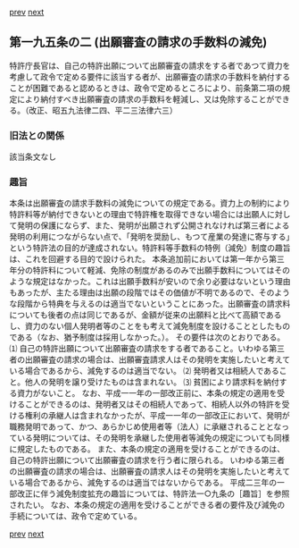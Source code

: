 [prev](/specific\markdowns\特許法\283_Mp-Ch_10-At_195.md)
[next](/specific\markdowns\特許法\285_Mp-Ch_10-At_195_2_2.md)
## 第一九五条の二 (出願審査の請求の手数料の減免)
特許庁長官は、自己の特許出願について出願審査の請求をする者であつて資力を考慮して政令で定める要件に該当する者が、出願審査の請求の手数料を納付することが困難であると認めるときは、政令で定めるところにより、前条第二項の規定により納付すべき出願審査の請求の手数料を軽減し、又は免除することができる。（改正、昭五九法律二四、平二三法律六三）

### 旧法との関係
該当条文なし

### 趣旨
本条は出願審査の請求手数料の減免についての規定である。資力上の制約により特許料等が納付できないとの理由で特許権を取得できない場合には出願人に対して発明の保護にならず、また、発明が出願されず公開されなければ第三者による発明の利用につながらない点で、「発明を奨励し、もつて産業の発達に寄与する」という特許法の目的が達成されない。特許料等手数料の特例（減免）制度の趣旨は、これを回避する目的で設けられた。
本条追加前においては第一年から第三年分の特許料について軽減、免除の制度があるのみで出願手数料についてはそのような規定はなかった。これは出願手数料が安いので余り必要はないという理由もあったが、主たる理由は出願の段階ではその価値が不明であるので、そのような段階から特典を与えるのは適当でないということにあった。出願審査の請求料についても後者の点は同じであるが、金額が従来の出願料と比べて高額であるし、資力のない個人発明者等のことをも考えて減免制度を設けることとしたものである（なお、猶予制度は採用しなかった。）。
その要件は次のとおりである。
⑴ 自己の特許出願について出願審査の請求をする者であること。いわゆる第三者の出願審査の請求の場合は、出願審査請求人はその発明を実施したいと考えている場合であるから、減免するのは適当でない。
⑵ 発明者又は相続人であること。他人の発明を譲り受けたものは含まれない。
⑶ 貧困により請求料を納付する資力がないこと。
なお、平成一一年の一部改正前に、本条の規定の適用を受けることができるのは、発明者又はその相続人であって、相続人以外の特許を受ける権利の承継人は含まれなかったが、平成一一年の一部改正において、発明が職務発明であって、かつ、あらかじめ使用者等（法人）に承継されることとなっている発明については、その発明を承継した使用者等減免の規定についても同様に規定したものである。
また、本条の規定の適用を受けることができるのは、自己の特許出願について出願審査の請求を行う者に限られる。
いわゆる第三者の出願審査の請求の場合は、出願審査の請求人はその発明を実施したいと考えている場合であるから、減免するのは適当ではないからである。
平成二三年の一部改正に伴う減免制度拡充の趣旨については、特許法一○九条の［趣旨］を参照されたい。
なお、本条の規定の適用を受けることができる者の要件及び減免の手続については、政令で定めている。

[prev](/specific\markdowns\特許法\283_Mp-Ch_10-At_195.md)
[next](/specific\markdowns\特許法\285_Mp-Ch_10-At_195_2_2.md)